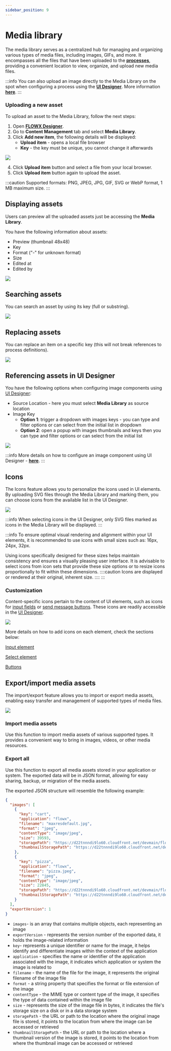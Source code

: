 ```yaml
---
sidebar_position: 9
---
```


# Media library

The media library serves as a centralized hub for managing and organizing various types of media files, including images, GIFs, and more. It encompasses all the files that have been uploaded to the [**processes**](../../../../terms/flowx-process-definition), providing a convenient location to view, organize, and upload new media files.

<!-- ![](../../../../../release-notes/img/media_library.gif) -->

:::info
You can also upload an image directly to the Media Library on the spot when configuring a process using the [**UI Designer**](../../../../building-blocks/ui-designer). More information [**here**](../../../../building-blocks/ui-designer/ui-component-types/image#media-library).
:::

### Uploading a new asset

To upload an asset to the Media Library, follow the next steps:

1. Open [**FLOWX Designer**](../../../../terms/flowx-ai-designer).
2. Go to **Content Management** tab and select **Media Library**.
3. Click **Add new item**, the following details will be displayed:
    * **Upload item** - opens a local file browser
    * **Key** - the key must be unique, you cannot change it afterwards

![](../../../../building-blocks/ui-designer/img/media_library_add_new.png)

4. Click **Upload item** button and select a file from your local browser.
5. Click **Upload item** button again to upload the asset.

:::caution
Supported formats: PNG, JPEG, JPG, GIF, SVG or WebP format, 1 MB maximum size.
:::

## Displaying assets

Users can preview all the uploaded assets just be accessing the **Media Library**.

You have the following information about assets:

* Preview (thumbnail 48x48)
* Key
* Format ("-" for unknown format)
* Size
* Edited at 
* Edited by

![](../../../img/media_library_preview.png)

## Searching assets

You can search an asset by using its key (full or substring).

![](../../../img/search_asset.png)

## Replacing assets

You can replace an item on a specific key (this will not break references to process definitions).

![](../../../img/replace_asset.gif)

## Referencing assets in UI Designer

You have the following options when configuring image components using [UI Designer](../../../../building-blocks/ui-designer):

* Source Location - here you must select **Media Library** as source location 
* Image Key  
    * **Option 1**: trigger a dropdown with images keys - you can type and filter options or can select from the initial list in dropdown 
    * **Option 2**: open a popup with images thumbnails and keys then you can type and filter options or can select from the initial list

![](../../../img/media_library_options.png)

:::info
More details on how to configure an image component using UI Designer - [**here**](../../../../building-blocks/ui-designer/ui-component-types/image).
:::

## Icons

The Icons feature allows you to personalize the icons used in UI elements. By uploading SVG files through the Media Library and marking them, you can choose icons from the available list in the UI Designer.

![](../../../img/icons.png)

:::info
When selecting icons in the UI Designer, only SVG files marked as icons in the Media Library will be displayed.
:::

:::info
To ensure optimal visual rendering and alignment within your UI elements, it is recommended to use icons with small sizes such as: 16px, 24px, 32px.

Using icons specifically designed for these sizes helps maintain consistency and ensures a visually pleasing user interface. It is advisable to select icons from icon sets that provide these size options or to resize icons proportionally to fit within these dimensions.
::::caution
Icons are displayed or rendered at their original, inherent size.
::::
:::

### Customization

Content-specific icons pertain to the content of UI elements, such as icons for [input fields](../../../../building-blocks/ui-designer/ui-component-types/form-elements/input-form-field.md) or [send message buttons](../../../../building-blocks/ui-designer/ui-component-types/buttons.md). These icons are readily accessible in the [UI Designer](../../../../building-blocks/ui-designer/ui-designer.md).

![](../../../img/icon_add_ui.gif)

More details on how to add icons on each element, check the sections below:

[Input element](../../../../building-blocks/ui-designer/ui-component-types/form-elements/input-form-field.md#icons)

[Select element](../../../../building-blocks/ui-designer/ui-component-types/form-elements/select-form-field.md#icons)

[Buttons](../../../../building-blocks/ui-designer/ui-component-types/buttons.md#icons)


## Export/import media assets

The import/export feature allows you to import or export media assets, enabling easy transfer and management of supported types of media files.

![](../../../img/media_library_export.png)

### Import media assets

Use this function to import media assets of various supported types. It provides a convenient way to bring in images, videos, or other media resources.

### Export all

Use this function to export all media assets stored in your application or system. The exported data will be in JSON format, allowing for easy sharing, backup, or migration of the media assets.

The exported JSON structure will resemble the following example:

```json
{
  "images": [
    {
      "key": "cart",
      "application": "flowx",
      "filename": "maxresdefault.jpg",
      "format": "jpeg",
      "contentType": "image/jpeg",
      "size": 39593,
      "storagePath": "https://d22tnnndi9lo60.cloudfront.net/devmain/flowx/cart/1681982352417_maxresdefault.jpg",
      "thumbnailStoragePath": "https://d22tnnndi9lo60.cloudfront.net/devmain/flowx/cart/1681982352417_thumbnail_maxresdefault.jpg"
    },
    {
      "key": "pizza",
      "application": "flowx",
      "filename": "pizza.jpeg",
      "format": "jpeg",
      "contentType": "image/jpeg",
      "size": 22845,
      "storagePath": "https://d22tnnndi9lo60.cloudfront.net/devmain/flowx/pizza/1681982352165_pizza.jpeg",
      "thumbnailStoragePath": "https://d22tnnndi9lo60.cloudfront.net/devmain/flowx/pizza/1681982352165_thumbnail_pizza.jpeg"
    }
  ],
  "exportVersion": 1
}
```

* `images`- is an array that contains multiple objects, each representing an image
* `exportVersion` - represents the version number of the exported data, it holds the image-related information
* `key`- represents a unique identifier or name for the image, it helps identify and differentiate images within the context of the application
* `application` - specifies the name or identifier of the application associated with the image, it indicates which application or system the image is related to
* `filename` - the name of the file for the image, it represents the original filename of the image file
* `format` - a string property that specifies the format or file extension of the image
* `contentType` - the MIME type or content type of the image, it specifies the type of data contained within the image file
* `size` - represents the size of the image file in bytes, it indicates the file's storage size on a disk or in a data storage system
* `storagePath` - the URL or path to the location where the original image file is stored, it points to the location from where the image can be accessed or retrieved
* `thumbnailStoragePath` - the URL or path to the location where a thumbnail version of the image is stored, it points to the location from where the thumbnail image can be accessed or retrieved
